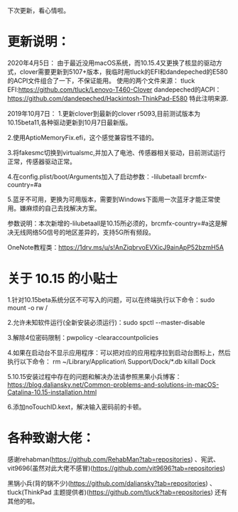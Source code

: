 下次更新，看心情啦。
# 更新说明：
2020年4月5日：
由于最近没用macOS系统，而10.15.4又更换了核显的驱动方式，clover需要更新到5107+版本，我临时用tluck的EFI和dandepeched的E580的ACPI文件组合了一下，不保证能用。
使用的两个文件来源：
tluck EFI:https://github.com/tluck/Lenovo-T460-Clover
dandepeched的ACPI：https://github.com/dandepeched/Hackintosh-ThinkPad-E580
特此注明来源.

2019年10月7日：
1.更新clover到最新的clover r5093,目前测试版本为10.15beta11,各种驱动更新到10月7日最新版。

2.使用AptioMemoryFix.efi，这个感觉兼容性不错的。

3.将fakesmc切换到virtualsmc,并加入了电池、传感器相关驱动，目前测试运行正常，传感器驱动正常。

4.在config.plist/boot/Arguments加入了启动参数：-lilubetaall brcmfx-country=#a

5.蓝牙不可用，更换为可用版本，需要到Windows下面用一次蓝牙才能正常使用。嫌麻烦的自己去找解决方案。

参数说明：本次新增的-lilubetaall是10.15所必须的，brcmfx-country=#a这是解决无线网络5G信号的地区差异的，支持5G所有频段。

OneNote教程类：https://1drv.ms/u/s!AnZiqbrvoEVXicJ9ainApP52bzmH5A

# 关于 10.15 的小贴士
1.针对10.15beta系统分区不可写入的问题，可以在终端执行以下命令：sudo mount -o rw /

2.允许未知软件运行(全新安装必须运行)：sudo spctl --master-disable

3.解除4位密码限制：pwpolicy -clearaccountpolicies

4.如果在启动台不显示应用程序：可以把对应的应用程序拉到启动台图标上，然后执行以下命令：
rm ~/Library/Application\ Support/Dock/*.db
killall Dock

5.10.15安装过程中存在的问题和解决办法请参照黑果小兵博客：
https://blog.daliansky.net/Common-problems-and-solutions-in-macOS-Catalina-10.15-installation.html

6.添加noTouchID.kext，解决输入密码前的卡顿。

# 各种致谢大佬：

感谢rehabman(https://github.com/RehabMan?tab=repositories) 、宪武、vit9696(虽然对此大佬不感冒)(https://github.com/vit9696?tab=repositories)

黑锅小兵(背的锅不少)(https://github.com/daliansky?tab=repositories) 、tluck(ThinkPad 主题提供者)(https://github.com/tluck?tab=repositories)
还有其他的啦。


